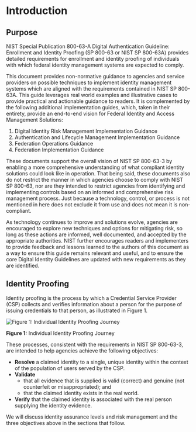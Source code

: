 # Introduction

## Purpose

NIST Special Publication 800-63-A Digital Authentication Guideline: Enrollment and Identity Proofing (SP 800-63 or NIST SP 800-63A) provides detailed requirements for enrollment and identity proofing of individuals with which federal identity management systems are expected to comply.

This document provides non-normative guidance to agencies and service providers on possible techniques to implement identity management systems which are aligned with the requirements contained in NIST SP 800-63A. This guide leverages real world examples and illustrative cases to provide practical and actionable guidance to readers. It is complemented by the following additional implementation guides, which, taken in their entirety, provide an end-to-end vision for Federal Identity and Access Management Solutions:

1. Digital Identity Risk Management Implementation Guidance
2. Authentication and Lifecycle Management Implementation Guidance
3. Federation Operations Guidance
4. Federation Implementation Guidance

These documents support the overall vision of NIST SP 800-63-3 by enabling a more comprehensive understanding of what compliant identity solutions could look like in operation. That being said, these documents also do not restrict the manner in which agencies choose to comply with NIST SP 800-63, nor are they intended to restrict agencies from identifying and implementing controls based on an informed and comprehensive risk management process. Just because a technology, control, or process is not mentioned in here does not exclude it from use and does not mean it is non-compliant. 

As technology continues to improve and solutions evolve, agencies are encouraged to explore new techniques and options for mitigating risk, so long as these actions are informed, well documented, and accepted by the appropriate authorities. NIST further encourages readers and implementers to provide feedback and lessons learned to the authors of this document as a way to ensure this guide remains relevant and useful, and to ensure the core Digital Identity Guidelines are updated with new requirements as they are identified. 
## Identity Proofing

Identity proofing is the process by which a Credential Service Provider (CSP) collects and verifies information about a person for the purpose of issuing credentials to that person, as illustrated in Figure 1.

![Figure 1: Individual Identity Proofing Journey](https://github.com/usnistgov/800-63-3/blob/nist-pages/sp800-63a/media/ProofingProcess.png)

**Figure 1:** Individual Identity Proofing Journey

These processes, consistent with the requirements in NIST SP 800-63-3, are intended to help agencies achieve the following objectives:

- **Resolve** a claimed identity to a single, unique identity within the context of the population of users served by the CSP.
- **Validate**
	- that all evidence that is supplied is valid (correct) and genuine (not counterfeit or misappropriated); and
	- that the claimed identity exists in the real world.
- **Verify** that the claimed identity is associated with the real person supplying the identity evidence.

We will discuss identity assurance levels and risk management and the three objectives above in the sections that follow.
